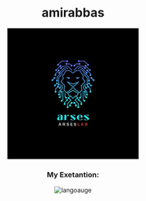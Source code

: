 <div align='center'>
<h1 align='center'>amirabbas</h1>
<img src='./arses.jpg' width='60%'/>
<h3>My Exetantion:</h3>
<img src='https://skillicons.dev/icons?i=js,kali,html,css,bootstrap,gtk' alt='langoauge'/>
</div>
